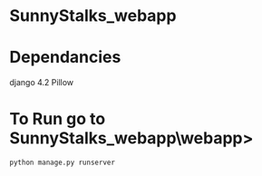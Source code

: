 # SunnyStalks_webapp

# Dependancies
django 4.2
Pillow

# To Run go to SunnyStalks_webapp\webapp> 
`python manage.py runserver`
